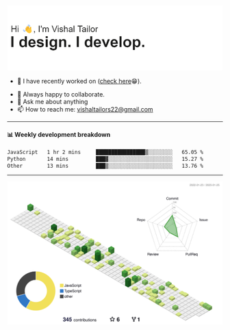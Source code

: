 ![Hi, I'm Vishal Tailor. I design. I develop.](https://github.com/vishaltailors/vishaltailors/blob/main/header.png?raw=true)

- 🔭 I have recently worked on ([check here](https://vishaltailor.com)😁).
<!-- - 🎦 Currently watching: JavaScript: The Hard Parts By Will Sentance. -->
- 👯 Always happy to collaborate.
- 💬 Ask me about anything
- 📫 How to reach me: <a href="mailto:vishaltailors22@gmail.com">vishaltailors22@gmail.com</a>

<hr /> 
<h4>📊 Weekly development breakdown</h4>
<!--START_SECTION:waka-->

```text
JavaScript   1 hr 2 mins     ████████████████▒░░░░░░░░   65.05 %
Python       14 mins         ███▓░░░░░░░░░░░░░░░░░░░░░   15.27 %
Other        13 mins         ███▒░░░░░░░░░░░░░░░░░░░░░   13.76 %
```

<!--END_SECTION:waka-->
<hr /> 

![](./profile-3d-contrib/profile-green-animate.svg)
